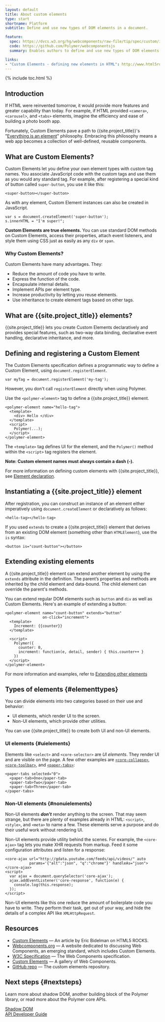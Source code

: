 ```yaml
---
layout: default
title: About custom elements
type: start
shortname: Platform
subtitle: Define and use new types of DOM elements in a document.

feature:
  spec: https://dvcs.w3.org/hg/webcomponents/raw-file/tip/spec/custom/index.html
  code: https://github.com/Polymer/webcomponentsjs
  summary: Enables authors to define and use new types of DOM elements in a document.

links:
- "Custom Elements - defining new elements in HTML": http://www.html5rocks.com/en/tutorials/webcomponents/customelements/
---
```


{% include toc.html %}

## Introduction

If HTML were reinvented tomorrow, it would provide more features
and greater capability than today.
For example, if HTML provided `<camera>`, `<carousel>`, and `<tabs>` elements,
imagine the efficiency and ease of building a photo booth app.

Fortunately, Custom Elements pave a path to {{site.project_title}}'s
"[Everything is an element](../docs/start/everything.html#everythingis)"
philosophy.
Embracing this philosophy means a web app becomes a collection of well-defined,
reusable components.

## What are Custom Elements?

Custom Elements let you define your own element types with custom tag names.
You associate JavaScript code with the custom tags and
use them as you would any standard tag.
For example, after registering a special kind of button called `super-button`,
you use it like this:

    <super-button></super-button>

As with any element, Custom Element instances can also be created in JavaScript.

    var s = document.createElement('super-button');
    s.innerHTML = "I'm super!";

**Custom Elements are true elements.**
You can use standard DOM methods on Custom Elements,
access their properties, attach event listeners, and style them using CSS
just as easily as any `div` or `span`.

### Why Custom Elements?

Custom Elements have many advantages. They:

- Reduce the amount of code you have to write.
- Express the function of the code.
- Encapsulate internal details.
- Implement APIs per element type.
- Increase productivity by letting you reuse elements.
- Use inheritance to create element tags based on other tags.

## What are {{site.project_title}} elements?

{{site.project_title}} lets you
create Custom Elements declaratively and provides special features, such as
two-way data binding, declarative event handling,
declarative inheritance, and more.

## Defining and registering a Custom Element

The Custom Elements specification defines a programmatic way to
define a Custom Element, using `document.registerElement`.

    var myTag = document.registerElement('my-tag');

However, you don't call `registerElement` directly when using Polymer.

Use the `<polymer-element>` tag to define a {{site.project_title}} element.

    <polymer-element name="hello-tag">
      <template>
        <div> Hello </div>
      </template>
      <script>
        Polymer(...);
      </script>
    </polymer-element>

The `<template>` tag defines UI for the element,
and the `Polymer()` method within the `<script>` tag registers the element.

**Note: Custom element names must always contain a dash (-).**

For more information on defining custom elements with {{site.project_title}},
see [Element declaration](../docs/polymer/polymer.html#element-declaration).

## Instantiating a {{site.project_title}} element

After registration, you can construct an instance of an element either
imperatively using `document.createElement` or declaratively as follows:

    <hello-tag></hello-tag>

If you used `extends` to create a {{site.project_title}} element that derives
from an existing DOM element
(something other than `HTMLElement`), use the `is` syntax:

    <button is="count-button"></button>

## Extending existing elements

A {{site.project_title}} element can extend another element by using the `extends` attribute
in the definition.
The parent’s properties and methods are inherited by the child element and data-bound.
The child element can override the parent's methods.

You can extend regular DOM elements such as `button` and `div` as well as Custom Elements.
Here's an example of extending a button:

    <polymer-element name="count-button" extends="button"
                     on-click="increment">
      <template>
        Increment: {{counter}}
      </template>

      <script>
        Polymer({
          counter: 0,
          increment: function(e, detail, sender) { this.counter++ }
        })
      </script>
    </polymer-element>

For more information and examples, refer to
[Extending other elements](../docs/polymer/polymer.html#extending-other-elements)

## Types of elements {#elementtypes}

You can divide elements into two categories
based on their use and behavior:

- UI elements, which render UI to the screen.
- Non-UI elements, which provide other utilities.

You can use {{site.project_title}} to create both UI and non-UI elements.

###  UI elements {#uielements}

Elements like `<select>` and `<core-selector>` are _UI elements_.
They render UI and are visible on the page.
A few other examples are [`<core-collapse>`](../components/core-docs/index.html#core-collapse),
[`<core-toolbar>`](../components/core-docs/index.html#core-toolbar),
and [`<paper-tabs>`](../components/paper-docs/index.html#paper-tabs):

    <paper-tabs selected="0">
      <paper-tab>One</paper-tab>
      <paper-tab>Two</paper-tab>
      <paper-tab>Three</paper-tab>
    </paper-tabs>

### Non-UI elements {#nonuielements}

Non-UI elements _**don't**_ render anything to the screen.
That may seem strange, but there are plenty of examples already in HTML:
`<script>`, `<style>`, and `<meta>` to name a few.
These elements serve a purpose and do their useful work without rendering UI.

Non-UI elements provide utility behind the scenes.
For example, the `<core-ajax>` tag lets you make XHR requests from markup.
Feed it some configuration attributes and listen for a response:

    <core-ajax url="http://gdata.youtube.com/feeds/api/videos/" auto
               params='{"alt":"json", "q":"chrome"}' handleAs="json"></core-ajax>
    <script>
      var ajax = document.querySelector('core-ajax');
      ajax.addEventListener('core-response', function(e) {
        console.log(this.response);
      });
    </script>

Non-UI elements like this one reduce the amount of boilerplate code you have to write.
They perform their task, get out of your way,
and hide the details of a complex API like `XMLHttpRequest`.

## Resources

- [Custom Elements](http://www.html5rocks.com/en/tutorials/webcomponents/customelements/)
  &mdash; An article by Eric Bidelman on HTML5 ROCKS.
- [Webcomponents.org](http://webcomponents.org/)
  &mdash; A website dedicated to discussing Web Components, an emerging standard, which includes Custom Elements.
- [W3C Specification](http://w3c.github.io/webcomponents/spec/custom/) &mdash; The Web Components specification.
- [Custom Elements](http://customelements.io/) &mdash; A gallery of Web Components.
- [GitHub repo](https://github.com/Polymer/webcomponentsjs) &mdash; The custom
  elements repository.

## Next steps {#nextsteps}

Learn more about shadow DOM, another building block of the Polymer library,
or read more about the Polymer core APIs.

<div>
<a href="shadow-dom.html">
   <paper-button raised><core-icon icon="arrow-forward"></core-icon>Shadow DOM</paper-button>
</a>
</div>

<div>
<a href="../docs/polymer/polymer.html">
   <paper-button raised><core-icon icon="arrow-forward"></core-icon>API Developer Guide</paper-button>
</a>
</div>
